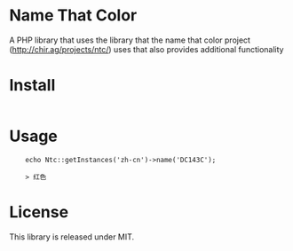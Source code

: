 # Name That Color

A PHP library that uses the library that the name that color project (http://chir.ag/projects/ntc/) uses that also provides additional functionality

# Install

```
```

# Usage

```
    echo Ntc::getInstances('zh-cn')->name('DC143C');
```
```
    > 红色
```

# License

This library is released under MIT.
